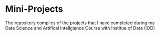 # Mini-Projects

The repository complies of the projects that I have completed during my Data Science and Artifical Intellgience Course with Institue of Data (IOD)
